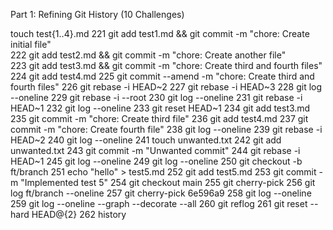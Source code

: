 Part 1: Refining Git History (10 Challenges)

  touch test{1..4}.md
  221  git add test1.md && git commit -m "chore: Create initial file"       
  222  git add test2.md && git commit -m "chore: Create another file"       
  223  git add test3.md && git commit -m "chore: Create third and fourth files"
  224  git add test4.md
  225  git commit --amend -m "chore: Create third and fourth files"
  226  git rebase -i HEAD~2
  227  git rebase -i HEAD~3
  228  git log --oneline
  229  git rebase -i --root
  230  git log --oneline
  231  git rebase -i HEAD~1
  232  git log --oneline
  233  git reset HEAD~1
  234  git add test3.md
  235  git commit -m "chore: Create third file"
  236  git add test4.md
  237  git commit -m "chore: Create fourth file"
  238  git log --oneline
  239  git rebase -i HEAD~2
  240  git log --oneline
  241  touch unwanted.txt
  242  git add unwanted.txt
  243  git commit -m "Unwanted commit"
  244  git rebase -i HEAD~1
  245  git log --oneline
  249  git log --oneline
  250  git checkout -b ft/branch
  251  echo "hello" > test5.md
  252  git add test5.md
  253  git commit -m "Implemented test 5"
  254  git checkout main
  255  git cherry-pick <hash-of-test5-commit>
  256  git log ft/branch --oneline
  257  git cherry-pick 6e596a9
  258  git log --oneline
  259  git log --oneline --graph --decorate --all
  260  git reflog
  261  git reset --hard HEAD@{2}
  262  history
